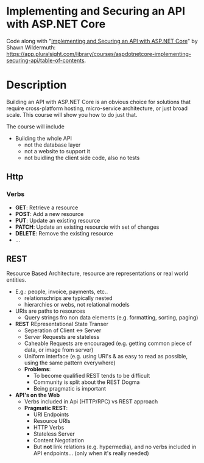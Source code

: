 # Implementing and Securing an API with ASP.NET Core
Code along with "[Implementing and Securing an API with ASP.NET Core](https://app.pluralsight.com/library/courses/aspdotnetcore-implementing-securing-api/table-of-contents)" by Shawn Wildermuth: https://app.pluralsight.com/library/courses/aspdotnetcore-implementing-securing-api/table-of-contents.

# Description
Building an API with ASP.NET Core is an obvious choice for solutions that require cross-platform hosting, micro-service architecture, or just broad scale. This course will show you how to do just that.

The course will include
- Building the whole API
  - not the database layer
  - not a website to support it
  - not buidling the client side code, also no tests


## Http
### Verbs
- **GET**: Retrieve a resource
- **POST**: Add a new resource
- **PUT**: Update an existing resource
- **PATCH**: Update an existing resourcie with set of changes
- **DELETE**: Remove the existing resource
- ...

## REST
Resource Based Architecture, resource are representations or real world entities.
- E.g.: people, invoice, payments, etc..
  - relationschrips are typically nested
  - hierarchies or webs, not relational models
- URIs are paths to resources
  - Query strings fro non data elements (e.g. formatting, sorting, paging)
- **REST** REpresentational State Transer
  - Seperation of Client <-> Server
  - Server Requests are stateless
  - Caheable Requests are encouraged (e.g. getting common piece of data, or image from server)
  - Uniform interface (e.g. using URI's & as easy to read as possible, using the same pattern everywhere)
  - **Problems**:
    - To become qualified REST tends to be difficult
    - Community is split about the REST Dogma
    - Being pragmatic is important
- **API's on the Web**
  - Verbs included in Api (HTTP/RPC) vs REST approach
  - **Pragmatic REST**:
    - URI Endpoints
    - Resource URIs
    - HTTP Verbs
    - Stateless Server
    - Content Negotiation
    - But **not** link relations (e.g. hypermedia), and no verbs included in API endpoints... (only when it's really needed)